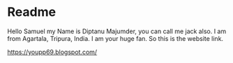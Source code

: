 # Readme
Hello Samuel my Name is Diptanu Majumder,  you can call me jack also. I am from Agartala, Tripura, India.
I am your huge fan. 
So this is the website link.

https://youpp69.blogspot.com/ 
